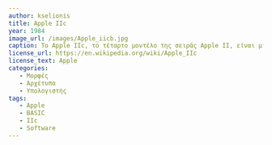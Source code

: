 ```yaml
---
author: kselionis
title: Apple IIc
year: 1984
image_url: /images/Apple_iicb.jpg
caption: To Apple IIc, το τέταρτο μοντέλο της σειράς Apple II, είναι μια πρωτότυπη ιδέα της Apple να δημιουργήσει έναν φορητό υπολογιστή.Ωστόσο, αυτή ήταν η επιδιωκόμενη κατεύθυνση για αυτό το μοντέλο — ένα μηχάνημα που μοιάζει περισσότερο με τις συσκευές, έτοιμο για χρήση εκτός συσκευασίας, που δεν απαιτεί τεχνική τεχνογνωσία ή εμπειρία για να συνδεθεί και επομένως ελκυστικό για τους πρώτους χρήστες.
license_url: https://en.wikipedia.org/wiki/Apple_IIc
license_text: Apple
categories:
   - Μορφές
   - Αρχέτυπα
   - Υπολογιστής
tags:
   - Apple
   - BASIC
   - IIc
   - Software
---
```

